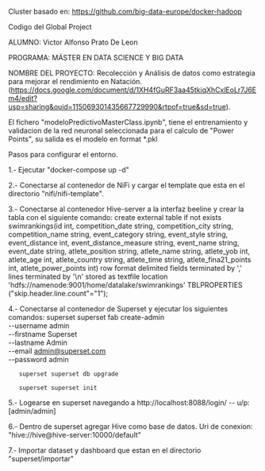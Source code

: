 Cluster basado en: https://github.com/big-data-europe/docker-hadoop

Codigo del Global Project

ALUMNO: Victor Alfonso Prato De Leon

PROGRAMA: 
MÁSTER EN DATA SCIENCE Y BIG DATA

NOMBRE DEL PROYECTO: Recolección y Análisis de datos como estrategia para mejorar el rendimiento en Natación. (https://docs.google.com/document/d/1XH4fGuRF3aa45tkiqXhCxlEoLr7J6Em4/edit?usp=sharing&ouid=115069301435667729990&rtpof=true&sd=true).

El fichero "modeloPredictivoMasterClass.ipynb", tiene el entrenamiento y validacion de la red neuronal seleccionada para el calculo de "Power Points", su salida es el modelo en format *.pkl


Pasos para configurar el entorno.

1.- Ejecutar "docker-compose up -d"

2.- Conectarse al contenedor de NiFi y cargar el template que esta en el directorio "nifi/nifi-template".

3.- Conectarse al contenedor Hive-server a la interfaz beeline y crear la tabla con el siguiente comando:
create external table if not exists swimrankings(id int, competition_date string, competition_city string, competition_name string, event_category string, event_style string, event_distance int, event_distance_measure string, event_name string, event_date string, atlete_position string, atlete_name string, atlete_yob int, atlete_age int, atlete_country string, atlete_time string, atlete_fina21_points int, atlete_power_points int)
row format delimited
fields terminated by ','
lines terminated by '\n'
stored as textfile
location 'hdfs://namenode:9001/home/datalake/swimrankings'
TBLPROPERTIES ("skip.header.line.count"="1");

4.- Conectarse al contenedor de Superset y ejecutar los siguientes comandos:
      	superset superset fab create-admin \
              --username admin \
              --firstname Superset \
              --lastname Admin \
              --email admin@superset.com \
              --password admin
              
       superset superset db upgrade
       
       superset superset init
       
5.- Logearse en superset navegando a http://localhost:8088/login/ -- u/p: [admin/admin]

6.- Dentro de superset agregar Hive como base de datos. Uri de conexion: "hive://hive@hive-server:10000/default"

7.- Importar dataset y dashboard que estan en el directorio "superset/importar"

